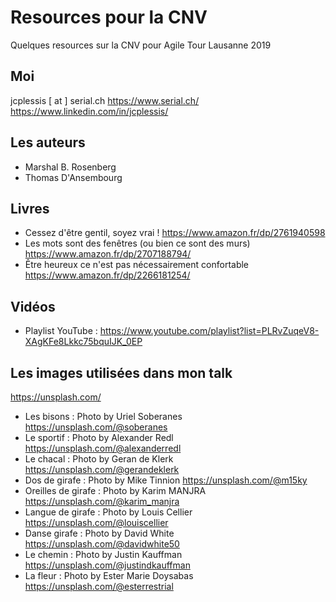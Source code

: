 # Resources pour la CNV
Quelques resources sur la CNV pour Agile Tour Lausanne 2019

## Moi
jcplessis [ at ] serial.ch
https://www.serial.ch/
https://www.linkedin.com/in/jcplessis/

## Les auteurs 
- Marshal B. Rosenberg
- Thomas D'Ansembourg

## Livres
- Cessez d'être gentil, soyez vrai ! https://www.amazon.fr/dp/2761940598
- Les mots sont des fenêtres (ou bien ce sont des murs)  https://www.amazon.fr/dp/2707188794/
- Être heureux ce n'est pas nécessairement confortable https://www.amazon.fr/dp/2266181254/

## Vidéos

- Playlist YouTube : https://www.youtube.com/playlist?list=PLRvZuqeV8-XAgKFe8Lkkc75bquIJK_0EP


## Les images utilisées dans mon talk

https://unsplash.com/

- Les bisons : Photo by Uriel Soberanes https://unsplash.com/@soberanes
- Le sportif : Photo by Alexander Redl https://unsplash.com/@alexanderredl
- Le chacal : Photo by Geran de Klerk https://unsplash.com/@gerandeklerk
- Dos de girafe : Photo by Mike Tinnion https://unsplash.com/@m15ky
- Oreilles de girafe : Photo by Karim MANJRA https://unsplash.com/@karim_manjra
- Langue de girafe : Photo by Louis Cellier https://unsplash.com/@louiscellier
- Danse girafe : Photo by David White https://unsplash.com/@davidwhite50
- Le chemin : Photo by Justin Kauffman https://unsplash.com/@justindkauffman
- La fleur : Photo by Ester Marie Doysabas https://unsplash.com/@esterrestrial

